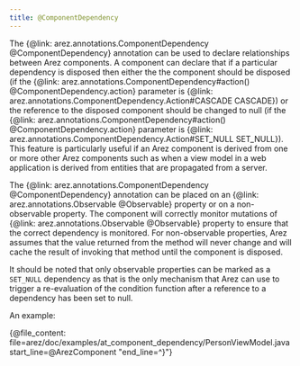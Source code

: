 ```yaml
---
title: @ComponentDependency
---
```


The {@link: arez.annotations.ComponentDependency @ComponentDependency} annotation can be used to declare relationships
between Arez components. A component can declare that if a particular dependency is disposed then either the the component
should be disposed (if the {@link: arez.annotations.ComponentDependency#action() @ComponentDependency.action}
parameter is {@link: arez.annotations.ComponentDependency.Action#CASCADE CASCADE}) or the reference to the disposed
component should be changed to null (if the {@link: arez.annotations.ComponentDependency#action() @ComponentDependency.action}
parameter is {@link: arez.annotations.ComponentDependency.Action#SET_NULL SET_NULL}). This feature is particularly
useful if an Arez component is derived from one or more other Arez components such as when a view model in a web
application is derived from entities that are propagated from a server.

The {@link: arez.annotations.ComponentDependency @ComponentDependency} annotation can be placed on an {@link: arez.annotations.Observable @Observable}
property or on a non-observable property. The component will correctly monitor mutations of
{@link: arez.annotations.Observable @Observable} property to ensure that the correct dependency is monitored. For non-observable
properties, Arez assumes that the value returned from the method will never change and will cache the result
of invoking that method until the component is disposed.

It should be noted that only observable properties can be marked as a `SET_NULL` dependency as that is the
only mechanism that Arez can use to trigger a re-evaluation of the condition function after a reference to
a dependency has been set to null.

An example:

{@file_content: file=arez/doc/examples/at_component_dependency/PersonViewModel.java start_line=@ArezComponent "end_line=^}"}
